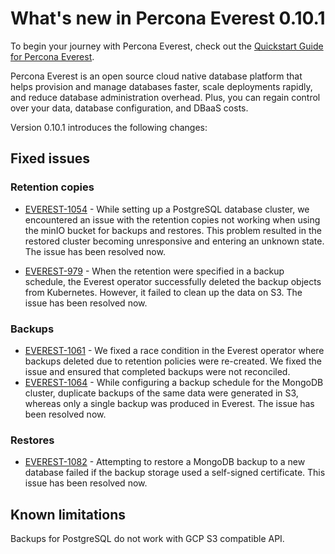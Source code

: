 # What's new in Percona Everest 0.10.1

To begin your journey with Percona Everest, check out the [Quickstart Guide for Percona Everest](../quickstart-guide/quick-install.md).

Percona Everest is an open source cloud native database platform that helps provision and manage databases faster, scale deployments rapidly, and reduce database administration overhead. Plus, you can regain control over your data, database configuration, and DBaaS costs.

Version 0.10.1 introduces the following changes:


## Fixed issues

### Retention copies

- [EVEREST-1054](https://perconadev.atlassian.net/browse/EVEREST-1054) - While setting up a PostgreSQL database cluster, we encountered an issue with the retention copies not working when using the minIO bucket for backups and restores. This problem resulted in the restored cluster becoming unresponsive and entering an unknown state. The issue has been resolved now.

- [EVEREST-979](https://perconadev.atlassian.net/browse/EVEREST-979) - When the retention were specified in a backup schedule, the Everest operator successfully deleted the backup objects from Kubernetes. However, it failed to clean up the data on S3. The issue has been resolved now.

### Backups

- [EVEREST-1061](https://perconadev.atlassian.net/browse/EVEREST-1061) - We fixed a race condition in the Everest operator where backups deleted due to retention policies were re-created. We fixed the issue and ensured that completed backups were not reconciled.
- [EVEREST-1064](https://perconadev.atlassian.net/browse/EVEREST-1064) - While configuring a backup schedule for the MongoDB cluster, duplicate backups of the same data were generated in S3, whereas only a single backup was produced in Everest. The issue has been resolved now.

### Restores

- [EVEREST-1082](https://perconadev.atlassian.net/browse/EVEREST-1082) - Attempting to restore a MongoDB backup to a new database failed if the backup storage used a self-signed certificate. This issue has been resolved now.


## Known limitations

Backups for PostgreSQL do not work with GCP S3 compatible API.

















